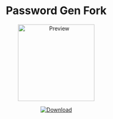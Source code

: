 <h1 align="center">Password Gen Fork</h1>
<p align="center">
  <img alt="Preview" width="200" alt="preview" src="https://cdn.discordapp.com/attachments/882708337219739701/885206459607044147/unknown.png">
<p align="center">
<p align="center">
  <a href="https://betterdiscord.a  pp/Download?id=362"> <img alt="Download" src="https://img.shields.io/badge/Download-yellowgreen?style=plastic&logo=github"></a></p>
